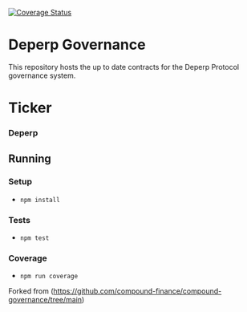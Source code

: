 
[![Coverage Status](https://coveralls.io/repos/github/DePerp/deperp-governance/badge.svg)](https://coveralls.io/github/DePerp/deperp-governance)


# Deperp Governance
This repository hosts the up to date contracts for the Deperp Protocol governance system.

# Ticker 
### Deperp

## Running
### Setup
- `npm install`
### Tests
- `npm test`
### Coverage
- `npm run coverage`

Forked from  (https://github.com/compound-finance/compound-governance/tree/main)